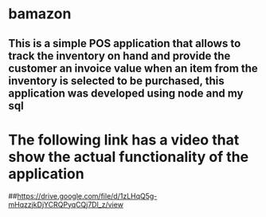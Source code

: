 # bamazon

## This is a simple POS application that allows to track the inventory on hand and provide the customer an invoice value when an item from the inventory is selected to be purchased, this application was developed using node and my sql 

# The following link has a video that show the actual functionality of the application 
##https://drive.google.com/file/d/1zLHqQ5g-mHqzzjkDjYCRQPyqCQj7Dl_z/view